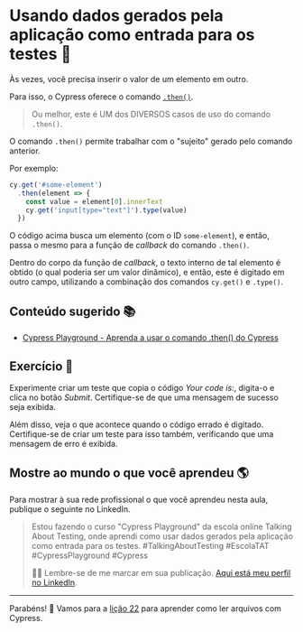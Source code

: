# Usando dados gerados pela aplicação como entrada para os testes 🔢

Às vezes, você precisa inserir o valor de um elemento em outro.

Para isso, o Cypress oferece o comando [`.then()`](https://on.cypress.io/then).

> Ou melhor, este é UM dos DIVERSOS casos de uso do comando `.then()`.

O comando `.then()` permite trabalhar com o "sujeito" gerado pelo comando anterior.

Por exemplo:

```js
cy.get('#some-element')
  .then(element => {
    const value = element[0].innerText
    cy.get('input[type="text"]').type(value)
  })

```

O código acima busca um elemento (com o ID `some-element`), e então, passa o mesmo para a função de _callback_ do comando `.then()`.

Dentro do corpo da função de _callback_, o texto interno de tal elemento é obtido (o qual poderia ser um valor dinâmico), e então, este é digitado em outro campo, utilizando a combinação dos comandos `cy.get()` e `.type()`.

## Conteúdo sugerido 📚

- [Cypress Playground - Aprenda a usar o comando .then() do Cypress](https://youtu.be/w13JPmteGSM)

## Exercício 🎯

Experimente criar um teste que copia o código _Your code is:_, digita-o e clica no botão _Submit_. Certifique-se de que uma mensagem de sucesso seja exibida.

Além disso, veja o que acontece quando o código errado é digitado. Certifique-se de criar um teste para isso também, verificando que uma mensagem de erro é exibida.

## Mostre ao mundo o que você aprendeu 🌎

Para mostrar à sua rede profissional o que você aprendeu nesta aula, publique o seguinte no LinkedIn.

> Estou fazendo o curso "Cypress Playground" da escola online Talking About Testing, onde aprendi como usar dados gerados pela aplicação como entrada para os testes. #TalkingAboutTesting #EscolaTAT #CypressPlayground #Cypress
>
> 👨‍🏫 Lembre-se de me marcar em sua publicação. [Aqui está meu perfil no LinkedIn](https://www.linkedin.com/in/walmyr-lima-e-silva-filho).

___

Parabéns! 🎉 Vamos para a [lição 22](./22.md) para aprender como ler arquivos com Cypress.
